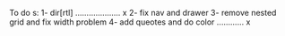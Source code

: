 To do s:
 1- dir[rtl]  .................... x
 2- fix nav and drawer
 3- remove nested grid and fix width problem
 4- add queotes and do color ............ x

